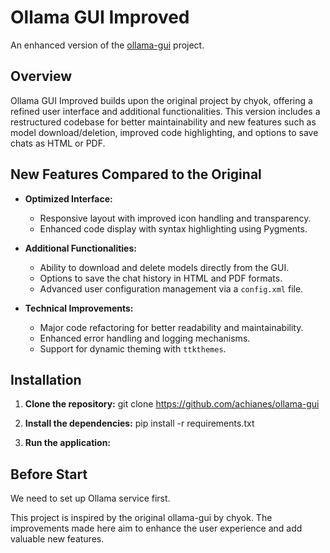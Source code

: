 # Ollama GUI Improved

An enhanced version of the [ollama-gui](https://github.com/chyok/ollama-gui) project.

## Overview

Ollama GUI Improved builds upon the original project by chyok, offering a refined user interface and additional functionalities. This version includes a restructured codebase for better maintainability and new features such as model download/deletion, improved code highlighting, and options to save chats as HTML or PDF.

## New Features Compared to the Original
- **Optimized Interface:**  
  - Responsive layout with improved icon handling and transparency.
  - Enhanced code display with syntax highlighting using Pygments.

- **Additional Functionalities:**  
  - Ability to download and delete models directly from the GUI.
  - Options to save the chat history in HTML and PDF formats.
  - Advanced user configuration management via a `config.xml` file.

- **Technical Improvements:**  
  - Major code refactoring for better readability and maintainability.
  - Enhanced error handling and logging mechanisms.
  - Support for dynamic theming with `ttkthemes`.


## Installation

1. **Clone the repository:**
   git clone https://github.com/achianes/ollama-gui
   
2. **Install the dependencies:**
   pip install -r requirements.txt

3. **Run the application:**

## Before Start
We need to set up Ollama service first.


This project is inspired by the original ollama-gui by chyok. The improvements made here aim to enhance the user experience and add valuable new features.




   
